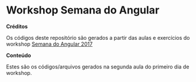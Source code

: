 # Workshop Semana do Angular

<b>Créditos</b>

Os códigos deste repositório são gerados a partir das aulas e exercícios  do workshop <a href="https://www.semanadoangular.com.br/">Semana do Angular 2017</a>

<b>Conteúdo</b>

Estes são os códigos/arquivos gerados na segunda aula do primeiro dia de workshop.